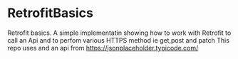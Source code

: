 # RetrofitBasics
Retrofit basics.
A simple implementatin showing how to work with Retrofit to call an Api and to perfom various HTTPS method ie get,post and patch
This repo uses and an api from https://jsonplaceholder.typicode.com/
